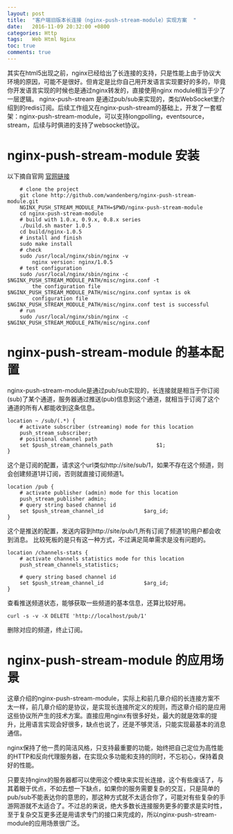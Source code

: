 ```yaml
---
layout: post
title:  "客户端旧版本长连接（nginx-push-stream-module）实现方案  "
date:   2016-11-09 20:32:00 +0800
categories: Http
tags:   Web Html Nginx
toc: true
comments: true
---
```


其实在html5出现之前，nginx已经给出了长连接的支持，只是性能上由于协议大环境的原因，可能不是很好。但肯定是比你自己用开发语言实现要好的多的，毕竟你开发语言实现的时候也是通过nginx转发的，直接使用nginx module相当于少了一层逻辑。
nginx-push-stream 是通过pub/sub来实现的，类似WebSocket里介绍到的redis订阅。后续工作组又在nginx-push-stream的基础上，开发了一套框架：nginx-push-stream-module，可以支持longpolling，eventsource，stream，后续与时俱进的支持了websocket协议。

# nginx-push-stream-module 安装 #
以下摘自官网 [官网链接](https://www.nginx.com/resources/wiki/modules/push_stream/)

``` shell
	# clone the project
	git clone http://github.com/wandenberg/nginx-push-stream-module.git
	NGINX_PUSH_STREAM_MODULE_PATH=$PWD/nginx-push-stream-module
	cd nginx-push-stream-module
	# build with 1.0.x, 0.9.x, 0.8.x series
	./build.sh master 1.0.5
	cd build/nginx-1.0.5
	# install and finish
	sudo make install
	# check
	sudo /usr/local/nginx/sbin/nginx -v
	    nginx version: nginx/1.0.5
	# test configuration
	sudo /usr/local/nginx/sbin/nginx -c $NGINX_PUSH_STREAM_MODULE_PATH/misc/nginx.conf -t
	    the configuration file $NGINX_PUSH_STREAM_MODULE_PATH/misc/nginx.conf syntax is ok
	    configuration file $NGINX_PUSH_STREAM_MODULE_PATH/misc/nginx.conf test is successful
	# run
	sudo /usr/local/nginx/sbin/nginx -c $NGINX_PUSH_STREAM_MODULE_PATH/misc/nginx.conf
```

# nginx-push-stream-module 的基本配置 #
nginx-push-stream-module是通过pub/sub实现的，长连接就是相当于你订阅(sub)了某个通道，服务器通过推送(pub)信息到这个通道，就相当于订阅了这个通道的所有人都能收到这条信息。

``` shell
location ~ /sub/(.*) {
    # activate subscriber (streaming) mode for this location
    push_stream_subscriber;
    # positional channel path
    set $push_stream_channels_path              $1;
}
```
这个是订阅的配置，请求这个url类似http://site/sub/1，如果不存在这个频道，则会创建频道1并订阅，否则就直接订阅频道1。

``` shell
location /pub {
    # activate publisher (admin) mode for this location
    push_stream_publisher admin;
    # query string based channel id
    set $push_stream_channel_id             $arg_id;
}
```
这个是推送的配置，发送内容到http://site/pub/1,所有订阅了频道1的用户都会收到消息。
比较死板的是只有这一种方式，不过满足简单需求是没有问题的。 

``` shell
location /channels-stats {
    # activate channels statistics mode for this location
    push_stream_channels_statistics;

    # query string based channel id
    set $push_stream_channel_id             $arg_id;
}
```
查看推送频道状态，能够获取一些频道的基本信息，还算比较好用。

``` shell
curl -s -v -X DELETE 'http://localhost/pub/1'
```
删除对应的频道，终止订阅。

# nginx-push-stream-module 的应用场景 #
这章介绍的nginx-push-stream-module，实际上和前几章介绍的长连接方案不太一样，前几章介绍的是协议，是实现长连接所定义的规则，而这章介绍的是应用这些协议所产生的技术方案。直接应用nginx有很多好处，最大的就是效率的提升，比用语言实现会好很多，缺点也说了，还是不够灵活，只能实现最基本的消息通信。

nginx保持了他一贯的简洁风格，只支持最重要的功能，始终把自己定位为高性能的HTTP和反向代理服务器，在实现众多功能和支持的同时，不忘初心，保持着良好的性能。

只要支持nginx的服务器都可以使用这个模块来实现长连接，这个有些废话了，与其着眼于优点，不如去想一下缺点，如果你的服务需要复杂的交互，只是简单的pub/sub不能表达你的意思的，那这种方式就不太适合你了，可能对有些复杂的手游网游就不太适合了。不过总的来说，绝大多数长连接服务更多的要求是实时性，至于复杂交互更多还是用请求专门的接口来完成的，所以nginx-push-stream-module的应用场景很广泛。